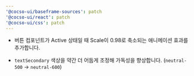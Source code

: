 ```yaml
---
'@cocso-ui/baseframe-sources': patch
'@cocso-ui/react': patch
'@cocso-ui/css': patch
---
```


- 버튼 컴포넌트가 Active 상태일 때 Scale이 0.98로 축소되는 애니메이션 효과를 추가합니다.

- `textSecondary` 색상을 약간 더 어둡게 조정해 가독성을 향상합니다. (`neutral-500` → `neutral-600`)

